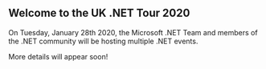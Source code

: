 ## Welcome to the UK .NET Tour 2020

On Tuesday, January 28th 2020, the Microsoft .NET Team and members of the .NET community will be hosting multiple .NET events.

More details will appear soon!
